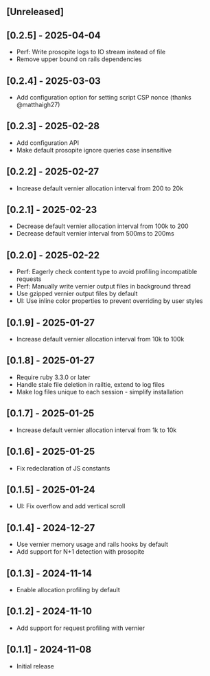 ## [Unreleased]

## [0.2.5] - 2025-04-04

- Perf: Write prosopite logs to IO stream instead of file
- Remove upper bound on rails dependencies

## [0.2.4] - 2025-03-03

- Add configuration option for setting script CSP nonce (thanks @matthaigh27)

## [0.2.3] - 2025-02-28

- Add configuration API
- Make default prosopite ignore queries case insensitive

## [0.2.2] - 2025-02-27

- Increase default vernier allocation interval from 200 to 20k

## [0.2.1] - 2025-02-23

- Decrease default vernier allocation interval from 100k to 200
- Decrease default vernier interval from 500ms to 200ms

## [0.2.0] - 2025-02-22

- Perf: Eagerly check content type to avoid profiling incompatible requests
- Perf: Manually write vernier output files in background thread
- Use gzipped vernier output files by default
- UI: Use inline color properties to prevent overriding by user styles

## [0.1.9] - 2025-01-27

- Increase default vernier allocation interval from 10k to 100k

## [0.1.8] - 2025-01-27

- Require ruby 3.3.0 or later
- Handle stale file deletion in railtie, extend to log files
- Make log files unique to each session - simplify installation

## [0.1.7] - 2025-01-25

- Increase default vernier allocation interval from 1k to 10k

## [0.1.6] - 2025-01-25

- Fix redeclaration of JS constants

## [0.1.5] - 2025-01-24

- UI: Fix overflow and add vertical scroll

## [0.1.4] - 2024-12-27

- Use vernier memory usage and rails hooks by default
- Add support for N+1 detection with prosopite

## [0.1.3] - 2024-11-14

- Enable allocation profiling by default

## [0.1.2] - 2024-11-10

- Add support for request profiling with vernier

## [0.1.1] - 2024-11-08

- Initial release
